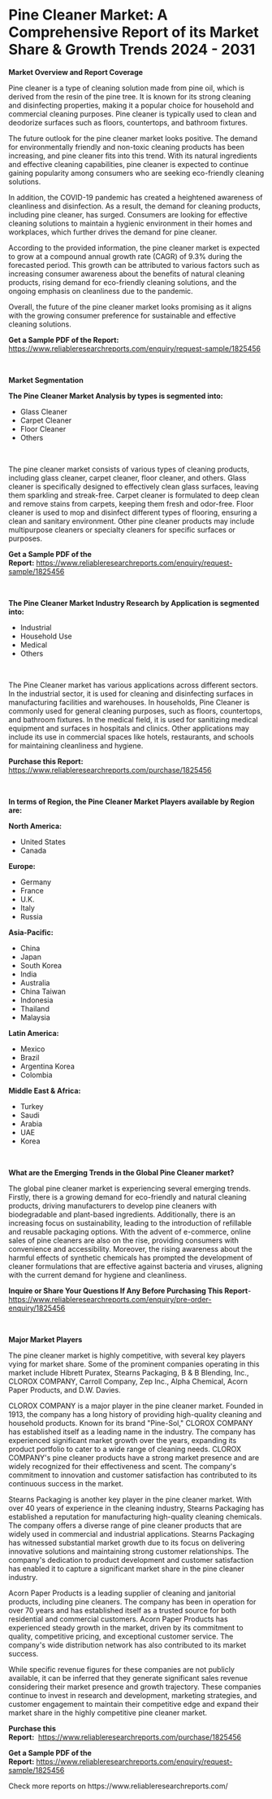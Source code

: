 <p><h1>Pine Cleaner Market: A Comprehensive Report of its Market Share & Growth Trends 2024 - 2031</h1></p><p><strong>Market Overview and Report Coverage</strong></p>
<p><p>Pine cleaner is a type of cleaning solution made from pine oil, which is derived from the resin of the pine tree. It is known for its strong cleaning and disinfecting properties, making it a popular choice for household and commercial cleaning purposes. Pine cleaner is typically used to clean and deodorize surfaces such as floors, countertops, and bathroom fixtures.</p><p>The future outlook for the pine cleaner market looks positive. The demand for environmentally friendly and non-toxic cleaning products has been increasing, and pine cleaner fits into this trend. With its natural ingredients and effective cleaning capabilities, pine cleaner is expected to continue gaining popularity among consumers who are seeking eco-friendly cleaning solutions.</p><p>In addition, the COVID-19 pandemic has created a heightened awareness of cleanliness and disinfection. As a result, the demand for cleaning products, including pine cleaner, has surged. Consumers are looking for effective cleaning solutions to maintain a hygienic environment in their homes and workplaces, which further drives the demand for pine cleaner.</p><p>According to the provided information, the pine cleaner market is expected to grow at a compound annual growth rate (CAGR) of 9.3% during the forecasted period. This growth can be attributed to various factors such as increasing consumer awareness about the benefits of natural cleaning products, rising demand for eco-friendly cleaning solutions, and the ongoing emphasis on cleanliness due to the pandemic.</p><p>Overall, the future of the pine cleaner market looks promising as it aligns with the growing consumer preference for sustainable and effective cleaning solutions.</p></p>
<p><strong>Get a Sample PDF of the Report:</strong> <a href="https://www.reliableresearchreports.com/enquiry/request-sample/1825456">https://www.reliableresearchreports.com/enquiry/request-sample/1825456</a></p>
<p>&nbsp;</p>
<p><strong>Market Segmentation</strong></p>
<p><strong>The Pine Cleaner Market Analysis by types is segmented into:</strong></p>
<p><ul><li>Glass Cleaner</li><li>Carpet Cleaner</li><li>Floor Cleaner</li><li>Others</li></ul></p>
<p>&nbsp;</p>
<p><p>The pine cleaner market consists of various types of cleaning products, including glass cleaner, carpet cleaner, floor cleaner, and others. Glass cleaner is specifically designed to effectively clean glass surfaces, leaving them sparkling and streak-free. Carpet cleaner is formulated to deep clean and remove stains from carpets, keeping them fresh and odor-free. Floor cleaner is used to mop and disinfect different types of flooring, ensuring a clean and sanitary environment. Other pine cleaner products may include multipurpose cleaners or specialty cleaners for specific surfaces or purposes.</p></p>
<p><strong>Get a Sample PDF of the Report:</strong>&nbsp;<a href="https://www.reliableresearchreports.com/enquiry/request-sample/1825456">https://www.reliableresearchreports.com/enquiry/request-sample/1825456</a></p>
<p>&nbsp;</p>
<p><strong>The Pine Cleaner Market Industry Research by Application is segmented into:</strong></p>
<p><ul><li>Industrial</li><li>Household Use</li><li>Medical</li><li>Others</li></ul></p>
<p>&nbsp;</p>
<p><p>The Pine Cleaner market has various applications across different sectors. In the industrial sector, it is used for cleaning and disinfecting surfaces in manufacturing facilities and warehouses. In households, Pine Cleaner is commonly used for general cleaning purposes, such as floors, countertops, and bathroom fixtures. In the medical field, it is used for sanitizing medical equipment and surfaces in hospitals and clinics. Other applications may include its use in commercial spaces like hotels, restaurants, and schools for maintaining cleanliness and hygiene.</p></p>
<p><strong>Purchase this Report:</strong>&nbsp; <a href="https://www.reliableresearchreports.com/purchase/1825456">https://www.reliableresearchreports.com/purchase/1825456</a></p>
<p>&nbsp;</p>
<p><strong>In terms of Region, the Pine Cleaner Market Players available by Region are:</strong></p>
<p>
    <p> <strong> North America: </strong>
        <ul>
            <li>United States</li>
            <li>Canada</li>
        </ul>
        </p> 
    <p> <strong> Europe: </strong>
        <ul>
            <li>Germany</li>
            <li>France</li>
            <li>U.K.</li>
            <li>Italy</li>
            <li>Russia</li>
        </ul>
        </p> 
    <p> <strong> Asia-Pacific: </strong>
        <ul>
            <li>China</li>
            <li>Japan</li>
            <li>South Korea</li>
            <li>India</li>
            <li>Australia</li>
            <li>China Taiwan</li>
            <li>Indonesia</li>
            <li>Thailand</li>
            <li>Malaysia</li>
        </ul>
        </p> 
    <p> <strong> Latin America: </strong>
        <ul>
            <li>Mexico</li>
            <li>Brazil</li>
            <li>Argentina Korea</li>
            <li>Colombia</li>
        </ul>
        </p> 
    <p> <strong> Middle East & Africa: </strong>
        <ul>
            <li>Turkey</li>
            <li>Saudi</li>
            <li>Arabia</li>
            <li>UAE</li>
            <li>Korea</li>
        </ul>
    </p>
    </p>
<p>&nbsp;</p>
<p><strong>What are the Emerging Trends in the Global Pine Cleaner market?</strong></p>
<p><p>The global pine cleaner market is experiencing several emerging trends. Firstly, there is a growing demand for eco-friendly and natural cleaning products, driving manufacturers to develop pine cleaners with biodegradable and plant-based ingredients. Additionally, there is an increasing focus on sustainability, leading to the introduction of refillable and reusable packaging options. With the advent of e-commerce, online sales of pine cleaners are also on the rise, providing consumers with convenience and accessibility. Moreover, the rising awareness about the harmful effects of synthetic chemicals has prompted the development of cleaner formulations that are effective against bacteria and viruses, aligning with the current demand for hygiene and cleanliness.</p></p>
<p><strong>Inquire or Share Your Questions If Any Before Purchasing This Report</strong>- <a href="https://www.reliableresearchreports.com/enquiry/pre-order-enquiry/1825456">https://www.reliableresearchreports.com/enquiry/pre-order-enquiry/1825456</a></p>
<p>&nbsp;</p>
<p><strong>Major Market Players</strong></p>
<p><p>The pine cleaner market is highly competitive, with several key players vying for market share. Some of the prominent companies operating in this market include Hibrett Puratex, Stearns Packaging, B & B Blending, Inc., CLOROX COMPANY, Carroll Company, Zep Inc., Alpha Chemical, Acorn Paper Products, and D.W. Davies.</p><p>CLOROX COMPANY is a major player in the pine cleaner market. Founded in 1913, the company has a long history of providing high-quality cleaning and household products. Known for its brand "Pine-Sol," CLOROX COMPANY has established itself as a leading name in the industry. The company has experienced significant market growth over the years, expanding its product portfolio to cater to a wide range of cleaning needs. CLOROX COMPANY's pine cleaner products have a strong market presence and are widely recognized for their effectiveness and scent. The company's commitment to innovation and customer satisfaction has contributed to its continuous success in the market.</p><p>Stearns Packaging is another key player in the pine cleaner market. With over 40 years of experience in the cleaning industry, Stearns Packaging has established a reputation for manufacturing high-quality cleaning chemicals. The company offers a diverse range of pine cleaner products that are widely used in commercial and industrial applications. Stearns Packaging has witnessed substantial market growth due to its focus on delivering innovative solutions and maintaining strong customer relationships. The company's dedication to product development and customer satisfaction has enabled it to capture a significant market share in the pine cleaner industry.</p><p>Acorn Paper Products is a leading supplier of cleaning and janitorial products, including pine cleaners. The company has been in operation for over 70 years and has established itself as a trusted source for both residential and commercial customers. Acorn Paper Products has experienced steady growth in the market, driven by its commitment to quality, competitive pricing, and exceptional customer service. The company's wide distribution network has also contributed to its market success.</p><p>While specific revenue figures for these companies are not publicly available, it can be inferred that they generate significant sales revenue considering their market presence and growth trajectory. These companies continue to invest in research and development, marketing strategies, and customer engagement to maintain their competitive edge and expand their market share in the highly competitive pine cleaner market.</p></p>
<p><strong>Purchase this Report:</strong>&nbsp;&nbsp;<a href="https://www.reliableresearchreports.com/purchase/1825456">https://www.reliableresearchreports.com/purchase/1825456</a></p>
<p></p>
<p><strong>Get a Sample PDF of the Report:</strong>&nbsp;<a href="https://www.reliableresearchreports.com/enquiry/request-sample/1825456">https://www.reliableresearchreports.com/enquiry/request-sample/1825456</a></p>
<p>Check more reports on https://www.reliableresearchreports.com/</p>